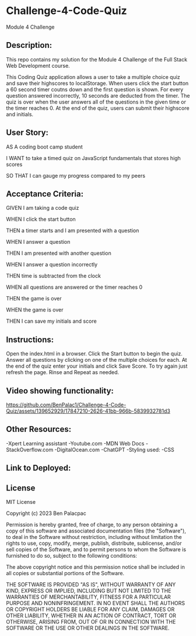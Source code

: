# Challenge-4-Code-Quiz
Module 4 Challenge

## Description:
This repo contains my solution for the Module 4 Challenge of the Full Stack Web Development course.

  This Coding Quiz application allows a user to take a multiple choice quiz and save their highscores to localStorage.
    When users click the start button a 60 second timer coutns down and the first question is shown.  For every question answered 
    incorrectly, 10 seconds are deducted from the timer.  The quiz is over when the user answers all of the questions in the given 
    time or the timer reaches 0.  At the end of the quiz, users can submit their highscore and initials.

## User Story:
  AS A coding boot camp student
  
  I WANT to take a timed quiz on JavaScript fundamentals that stores high scores
  
  SO THAT I can gauge my progress compared to my peers

## Acceptance Criteria:
  GIVEN I am taking a code quiz
  
  WHEN I click the start button

  THEN a timer starts and I am presented with a question

  WHEN I answer a question

  THEN I am presented with another question

  WHEN I answer a question incorrectly

  THEN time is subtracted from the clock

  WHEN all questions are answered or the timer reaches 0

  THEN the game is over

  WHEN the game is over

  THEN I can save my initials and score

## Instructions:
  Open the index.html in a browser.  Click the Start button to begin the quiz.  Answer all questions by clicking on one of the multiple choices for each.
  At the end of the quiz enter your initials and click Save Score.  To try again just refresh the page. Rinse and Repeat as needed.

## Video showing functionality:

https://github.com/BenPalac1/Challenge-4-Code-Quiz/assets/139652929/17847210-2626-41bb-966b-5839932781d3

## Other Resources:
  -Xpert Learning assistant
  -Youtube.com
  -MDN Web Docs
  -StackOverflow.com
  -DigitalOcean.com
  -ChatGPT
  -Styling used:
    -CSS
    
## Link to Deployed:
## License


MIT License

Copyright (c) 2023 Ben Palacpac

Permission is hereby granted, free of charge, to any person obtaining a copy
of this software and associated documentation files (the "Software"), to deal
in the Software without restriction, including without limitation the rights
to use, copy, modify, merge, publish, distribute, sublicense, and/or sell
copies of the Software, and to permit persons to whom the Software is
furnished to do so, subject to the following conditions:

The above copyright notice and this permission notice shall be included in all
copies or substantial portions of the Software.

THE SOFTWARE IS PROVIDED "AS IS", WITHOUT WARRANTY OF ANY KIND, EXPRESS OR
IMPLIED, INCLUDING BUT NOT LIMITED TO THE WARRANTIES OF MERCHANTABILITY,
FITNESS FOR A PARTICULAR PURPOSE AND NONINFRINGEMENT. IN NO EVENT SHALL THE
AUTHORS OR COPYRIGHT HOLDERS BE LIABLE FOR ANY CLAIM, DAMAGES OR OTHER
LIABILITY, WHETHER IN AN ACTION OF CONTRACT, TORT OR OTHERWISE, ARISING FROM,
OUT OF OR IN CONNECTION WITH THE SOFTWARE OR THE USE OR OTHER DEALINGS IN THE
SOFTWARE.





